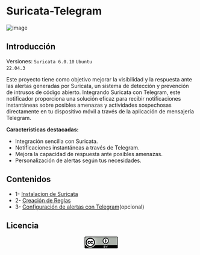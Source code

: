 # Suricata-Telegram

![image](https://github.com/Scosrom/Suricata-Telegram/assets/114906778/69f3fdbf-19c8-4932-996a-a2b25d7baf4c)

       
## Introducción

Versiones:
<code>Suricata 6.0.10</code>
<code>Ubuntu 22.04.3</code> 

Este proyecto tiene como objetivo mejorar la visibilidad y la respuesta ante las alertas generadas por Suricata, un sistema de detección y prevención de intrusos de código abierto. Integrando Suricata con Telegram, este notificador proporciona una solución eficaz para recibir notificaciones instantáneas sobre posibles amenazas y actividades sospechosas directamente en tu dispositivo móvil a través de la aplicación de mensajería Telegram.

**Características destacadas:**

- Integración sencilla con Suricata.
- Notificaciones instantáneas a través de Telegram.
- Mejora la capacidad de respuesta ante posibles amenazas.
- Personalización de alertas según tus necesidades.
    

## Contenidos

  * 1- [Instalacion de Suricata](instalacion.md)
  * 2- [Creación de Reglas](reglas.md)
  * 3- [Configuración de alertas con Telegram](telegram.md)(opcional)

## Licencia

<p align="center">
  <img src="88x31.png" alt="licencia">
</p>




